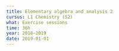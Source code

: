 ```yaml
---
title: Elementary algebra and analysis 2
cursus: L1 Chemistry (S2)
what: Exercise sessions
time: 36h
year: 2018–2019
date: 2019-01-01
---
```

